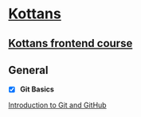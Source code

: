 # [Kottans](https://kottans.org/)
## [Kottans frontend course](https://github.com/kottans/frontend)
## General
- [x] **Git Basics**

[Introduction to Git and GitHub](https://www.coursera.org/learn/introduction-git-github)